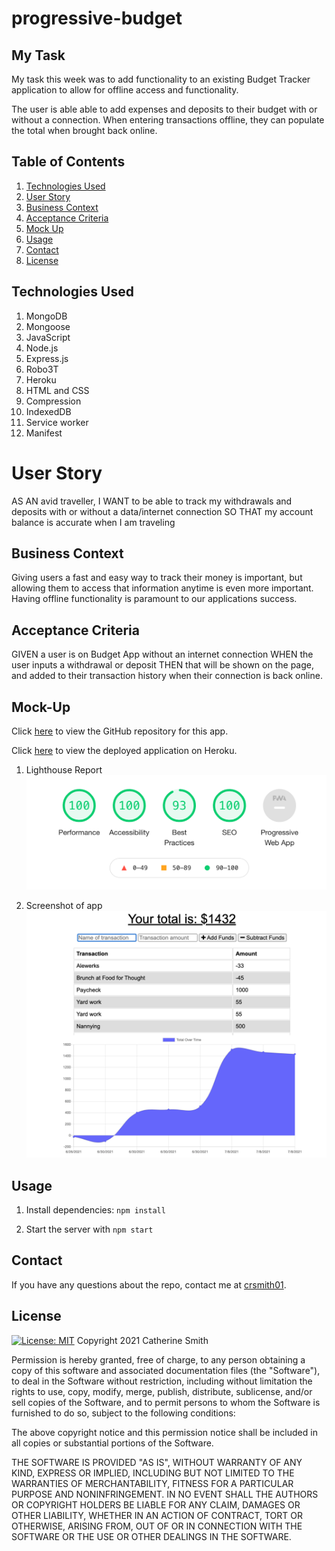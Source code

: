 # progressive-budget

## My Task

My task this week was to add functionality to an existing Budget Tracker application to allow for offline access and functionality.

The user is able able to add expenses and deposits to their budget with or without a connection. When entering transactions offline, they can populate the total when brought back online.

## Table of Contents

1. [Technologies Used](#Technologies-Used)
2. [User Story](#User-Story)
3. [Business Context](#Business-Context)
4. [Acceptance Criteria](#Acceptance-Criteria)
5. [Mock Up](#Mock-Up)
6. [Usage](#Usage)
7. [Contact](#Contact)
8. [License](#License)

## Technologies Used

1. MongoDB
2. Mongoose
3. JavaScript
4. Node.js
5. Express.js
6. Robo3T
7. Heroku
8. HTML and CSS
9. Compression
10. IndexedDB
11. Service worker
12. Manifest


# User Story

AS AN avid traveller,
I WANT to be able to track my withdrawals and deposits with or without a data/internet connection
SO THAT my account balance is accurate when I am traveling


## Business Context

Giving users a fast and easy way to track their money is important, but allowing them to access that information anytime is even more important. Having offline functionality is paramount to our applications success.


## Acceptance Criteria

GIVEN a user is on Budget App without an internet connection
WHEN the user inputs a withdrawal or deposit
THEN that will be shown on the page, and added to their transaction history when their connection is back online.


## Mock-Up
Click [here](https://github.com/crsmith01/progress-budget) to view the GitHub repository for this app.

Click [here](https://mighty-sierra-97786.herokuapp.com/) to view the deployed application on Heroku.

1. Lighthouse Report
![Lighthouse Report](/assets/lighthouse-report.png)

2. Screenshot of app
![Screenshot](/assets/pwa-screenshot.png)



## Usage
1. Install dependencies: ```npm install```

2. Start the server with ```npm start```

## Contact
If you have any questions about the repo, contact me at [crsmith01](https://github.com/crsmith01).


## License
  [![License: MIT](https://img.shields.io/badge/License-MIT-yellow.svg)](https://opensource.org/licenses/MIT)
Copyright 2021 Catherine Smith

Permission is hereby granted, free of charge, to any person obtaining a copy of this software and associated documentation files (the "Software"), to deal in the Software without restriction, including without limitation the rights to use, copy, modify, merge, publish, distribute, sublicense, and/or sell copies of the Software, and to permit persons to whom the Software is furnished to do so, subject to the following conditions:

The above copyright notice and this permission notice shall be included in all copies or substantial portions of the Software.

THE SOFTWARE IS PROVIDED "AS IS", WITHOUT WARRANTY OF ANY KIND, EXPRESS OR IMPLIED, INCLUDING BUT NOT LIMITED TO THE WARRANTIES OF MERCHANTABILITY, FITNESS FOR A PARTICULAR PURPOSE AND NONINFRINGEMENT. IN NO EVENT SHALL THE AUTHORS OR COPYRIGHT HOLDERS BE LIABLE FOR ANY CLAIM, DAMAGES OR OTHER LIABILITY, WHETHER IN AN ACTION OF CONTRACT, TORT OR OTHERWISE, ARISING FROM, OUT OF OR IN CONNECTION WITH THE SOFTWARE OR THE USE OR OTHER DEALINGS IN THE SOFTWARE.
